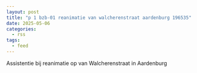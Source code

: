 ```yaml
---
layout: post
title: "p 1 bzb-01 reanimatie van walcherenstraat aardenburg 196535"
date: 2025-05-06
categories: 
  - rss
tags: 
  - feed
---
```


Assistentie bij reanimatie op van Walcherenstraat in Aardenburg
